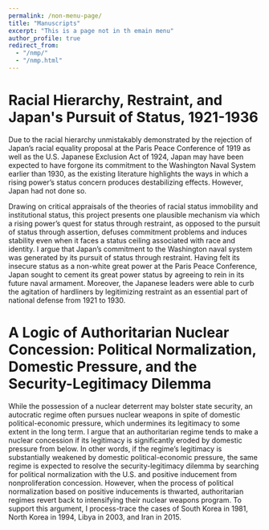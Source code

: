 ```yaml
---
permalink: /non-menu-page/
title: "Manuscripts"
excerpt: "This is a page not in th emain menu"
author_profile: true
redirect_from: 
  - "/nmp/"
  - "/nmp.html"
---
```


Racial Hierarchy, Restraint, and Japan's Pursuit of Status, 1921-1936
======

Due to the racial hierarchy unmistakably demonstrated by the rejection of Japan’s racial equality proposal at the Paris Peace Conference of 1919 as well as the U.S. Japanese Exclusion Act of 1924, Japan may have been expected to have forgone its commitment to the Washington Naval System earlier than 1930, as the existing literature highlights the ways in which a rising power’s status concern produces destabilizing effects. However, Japan had not done so. 

Drawing on critical appraisals of the theories of racial status immobility and institutional status, this project presents one plausible mechanism via which a rising power’s quest for status through restraint, as opposed to the pursuit of status through assertion, defuses commitment problems and induces stability even when it faces a status ceiling associated with race and identity. I argue that Japan’s commitment to the Washington naval system was generated by its pursuit of status through restraint. Having felt its insecure status as a non-white great power at the Paris Peace Conference, Japan sought to cement its great power status by agreeing to rein in its future naval armament. Moreover, the Japanese leaders were able to curb the agitation of hardliners by legitimizing restraint as an essential part of national defense from 1921 to 1930.

A Logic of Authoritarian Nuclear Concession: Political Normalization, Domestic Pressure, and the Security-Legitimacy Dilemma
======

While the possession of a nuclear deterrent may bolster state security, an autocratic regime often pursues nuclear weapons in spite of domestic political-economic pressure, which undermines its legitimacy to some extent in the long term. I argue that an authoritarian regime tends to make a nuclear concession if its legitimacy is significantly eroded by domestic pressure from below. In other words, if the regime’s legitimacy is substantially weakened by domestic political-economic pressure, the same regime is expected to resolve the security-legitimacy dilemma by searching for political normalization with the U.S. and positive inducement from nonproliferation concession. However, when the process of political normalization based on positive inducements is thwarted, authoritarian regimes revert back to intensifying their nuclear weapons program. To support this argument, I process-trace the cases of South Korea in 1981, North Korea in 1994, Libya in 2003, and Iran in 2015.


